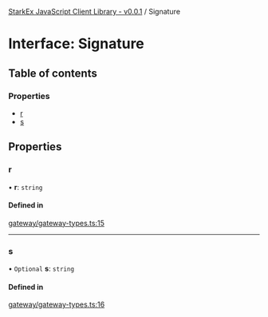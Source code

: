 [StarkEx JavaScript Client Library - v0.0.1](../README.md) / Signature

# Interface: Signature

## Table of contents

### Properties

- [r](Signature.md#r)
- [s](Signature.md#s)

## Properties

### r

• **r**: `string`

#### Defined in

[gateway/gateway-types.ts:15](https://github.com/starkware-industries/starkex-clientlib-js/blob/c509284/src/lib/gateway/gateway-types.ts#L15)

---

### s

• `Optional` **s**: `string`

#### Defined in

[gateway/gateway-types.ts:16](https://github.com/starkware-industries/starkex-clientlib-js/blob/c509284/src/lib/gateway/gateway-types.ts#L16)
